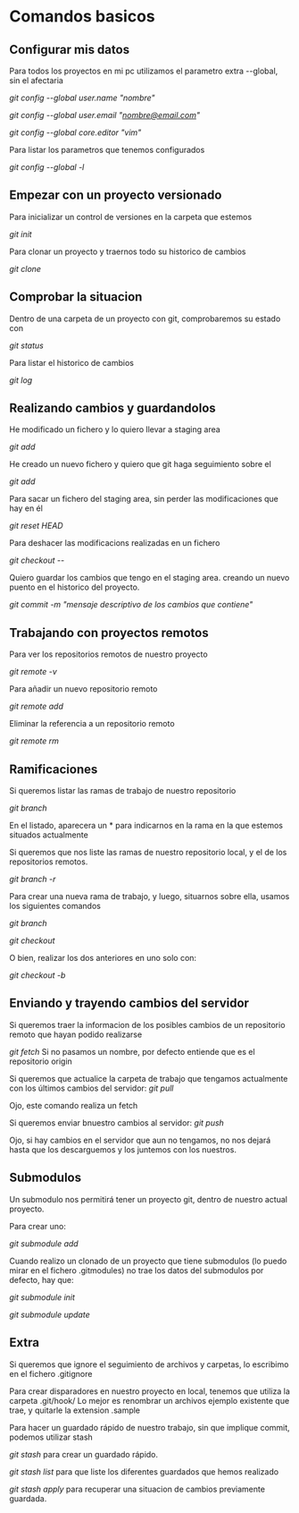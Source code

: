 Comandos basicos
================

Configurar mis datos 
--------------------
Para todos los proyectos en mi pc utilizamos el parametro extra --global, sin el afectaria

*git config --global user.name "nombre"*

*git config --global user.email "nombre@email.com"*

*git config --global core.editor "vim"*

Para listar los parametros que tenemos configurados

*git config --global -l*
  
Empezar con un proyecto versionado
----------------------------------
Para inicializar un control de versiones en la carpeta que estemos

*git init*

Para clonar un proyecto y traernos todo su historico de cambios

*git clone <url>*
  
  
Comprobar la situacion
----------------------
Dentro de una carpeta de un proyecto con git, comprobaremos su estado con

*git status*

Para listar el historico de cambios

*git log*


Realizando cambios y guardandolos
--------------------------------
He modificado un fichero y lo quiero llevar a staging area

*git add <fichero>*
  
He creado un nuevo fichero y quiero que git haga seguimiento sobre el

*git add <fichero>*       
  
Para sacar un fichero del staging area, sin perder las modificaciones que hay en él

*git reset HEAD <fichero>*
  
Para deshacer las modificacions realizadas en un fichero  

*git checkout -- <fichero>*
  
Quiero guardar los cambios que tengo en el staging area. creando un nuevo puento en el historico del proyecto.

 *git commit -m "mensaje descriptivo de los cambios que contiene"*
 

Trabajando con proyectos remotos
--------------------------------
Para ver los repositorios remotos de nuestro proyecto

*git remote -v*

Para añadir un nuevo repositorio remoto 

*git remote add <nombre> <url>*
  
Eliminar la referencia a un repositorio remoto

*git remote rm <nombre>*
  

Ramificaciones
--------------
Si queremos listar las ramas de trabajo de nuestro repositorio

*git branch*

En el listado, aparecera un * para indicarnos en la rama en la que estemos situados actualmente

Si queremos que nos liste las ramas de nuestro repositorio local, y el de los repositorios remotos.

*git branch -r*

Para crear una nueva rama de trabajo, y luego, situarnos sobre ella, usamos los siguientes comandos

*git branch <nombre>*
  
*git checkout <nombre>*
  
O bien, realizar los dos anteriores en uno solo con:

*git checkout -b <nombre>*
  

Enviando y trayendo cambios del servidor
----------------------------------------
Si queremos traer la informacion de los posibles cambios de un repositorio remoto que hayan podido realizarse

*git fetch <repositorio>* Si no pasamos un nombre, por defecto entiende que es el repositorio origin

Si queremos que actualice la carpeta de trabajo que tengamos actualmente con los últimos cambios del servidor:
*git pull <repositorio> <rama>*

Ojo, este comando realiza un fetch

Si queremos enviar bnuestro cambios al servidor:
*git push <repositorio> <rama>*

Ojo, si hay cambios en el servidor que aun no tengamos, no nos dejará hasta que los descarguemos y los juntemos con los nuestros.


Submodulos
----------
Un submodulo nos permitirá tener un proyecto git, dentro de nuestro actual proyecto.

Para crear uno:

*git submodule add <url>*

Cuando realizo un clonado de un proyecto que tiene submodulos (lo puedo mirar en el fichero .gitmodules) no trae los datos del submodulos por defecto, hay que:

*git submodule init*

*git submodule update*


Extra
-----
Si queremos que ignore el seguimiento de archivos y carpetas, lo escribimo en el fichero .gitignore

Para crear disparadores en nuestro proyecto en local, tenemos que utiliza la carpeta .git/hook/ Lo mejor es renombrar un archivos ejemplo existente que trae, y quitarle la extension .sample

Para hacer un guardado rápido de nuestro trabajo, sin que implique commit, podemos utilizar stash

*git stash* para crear un guardado rápido.

*git stash list* para que liste los diferentes guardados que hemos realizado

*git stash apply <id>* para recuperar una situacion de cambios previamente guardada.




